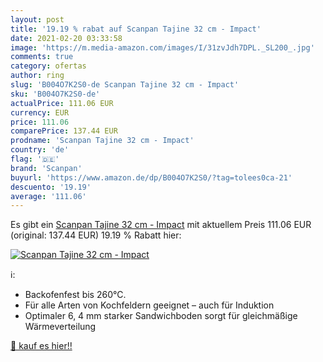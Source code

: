 ```yaml
---
layout: post
title: '19.19 % rabat auf Scanpan Tajine 32 cm - Impact'
date: 2021-02-20 03:33:58
image: 'https://m.media-amazon.com/images/I/31zvJdh7DPL._SL200_.jpg'
comments: true
category: ofertas
author: ring
slug: 'B004O7K2S0-de Scanpan Tajine 32 cm - Impact'
sku: 'B004O7K2S0-de'
actualPrice: 111.06 EUR
currency: EUR
price: 111.06
comparePrice: 137.44 EUR
prodname: 'Scanpan Tajine 32 cm - Impact'
country: 'de'
flag: '🇩🇪'
brand: 'Scanpan'
buyurl: 'https://www.amazon.de/dp/B004O7K2S0/?tag=tolees0ca-21'
descuento: '19.19'
average: '111.06'
---
```


Es gibt ein [Scanpan Tajine 32 cm - Impact](https://www.amazon.de/dp/B004O7K2S0/?tag=tolees0ca-21) mit aktuellem Preis 111.06 EUR (original: 137.44 EUR) 19.19 % Rabatt hier:

[![Scanpan Tajine 32 cm - Impact](https://m.media-amazon.com/images/I/31zvJdh7DPL._SL200_.jpg)](https://www.amazon.de/dp/B004O7K2S0/?tag=tolees0ca-21)

ℹ️:

- Backofenfest bis 260°C.
- Für alle Arten von Kochfeldern geeignet – auch für Induktion
- Optimaler 6, 4 mm starker Sandwichboden sorgt für gleichmäßige Wärmeverteilung

[🛒 kauf es hier!!](https://www.amazon.de/dp/B004O7K2S0/?tag=tolees0ca-21)
